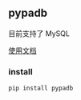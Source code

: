 ## pypadb

目前支持了 MySQL

[使用文档](https://chenzdna.github.io/tag/pypadb)

### install

`pip install pypadb`
